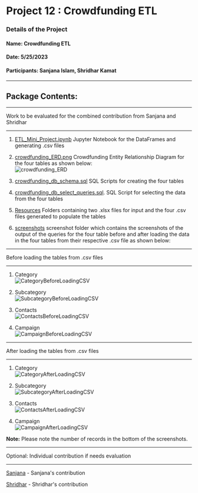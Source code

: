# Project 12 : Crowdfunding ETL

### Details of the Project 
#### Name: Crowdfunding ETL
#### Date: 5/25/2023
#### Participants: Sanjana Islam, Shridhar Kamat
<hr>

## Package Contents:

<hr>
Work to be evaluated for the combined contribution from Sanjana and Shridhar
<hr>

1. [ETL_Mini_Project.ipynb](https://github.com/shriparna/Crowdfunding_ETL/blob/main/ETL_Mini_Project.ipynb) Jupyter Notebook for the DataFrames and generating .csv files
2. [crowdfunding_ERD.png](https://github.com/shriparna/Crowdfunding_ETL/blob/main/crowdfunding_ERD.png) Crowdfunding Entity Relationship Diagram for the four tables as shown below:</br>
![crowdfunding_ERD](https://github.com/shriparna/Crowdfunding_ETL/assets/71340748/b0fca7fd-0445-44a5-8eef-a7fe55e7f7c2)

3. [crowdfunding_db_schema.sql](https://github.com/shriparna/Crowdfunding_ETL/blob/main/crowdfunding_db_schema.sql) SQL Scripts for creating the four tables
4. [crowdfunding_db_select_queries.sql](https://github.com/shriparna/Crowdfunding_ETL/blob/main/crowdfunding_db_select_queries.sql). SQL Script for selecting the data from the four tables
5. [Resources](https://github.com/shriparna/Crowdfunding_ETL/tree/main/Resources) Folders containing two .xlsx files for input and the four .csv files generated to populate the tables
6. [screenshots](https://github.com/shriparna/Crowdfunding_ETL/tree/main/screenshots) screenshot folder which contains the screenshots of the output of the queries for the four table before and after loading the data in the four tables from their respective .csv file as shown below:

<hr>
Before loading the tables from .csv files
<hr>

1. Category</br>
![CategoryBeforeLoadingCSV](https://github.com/shriparna/Crowdfunding_ETL/assets/71340748/7700df03-0c97-4e4f-8279-a371bda9acf4)

2. Subcategory</br>
![SubcategoryBeforeLoadingCSV](https://github.com/shriparna/Crowdfunding_ETL/assets/71340748/15a0f5cc-fe6a-44b9-9672-4260060c407b)

3. Contacts</br>
![ContactsBeforeLoadingCSV](https://github.com/shriparna/Crowdfunding_ETL/assets/71340748/82768682-1755-4eda-86fd-58e091522210)

4. Campaign</br>
![CampaignBeforeLoadingCSV](https://github.com/shriparna/Crowdfunding_ETL/assets/71340748/9d8065a6-8328-47b2-9ac7-294dc32335c0)


<hr>
After loading the tables from .csv files
<hr>

1. Category</br>
![CategoryAfterLoadingCSV](https://github.com/shriparna/Crowdfunding_ETL/assets/71340748/6ea873e0-b027-4b93-bcf1-ea2a6939c88d)

2. Subcategory</br>
![SubcategoryAfterLoadingCSV](https://github.com/shriparna/Crowdfunding_ETL/assets/71340748/51a75342-81f0-41c4-bf5d-08e539a146c2)

3. Contacts</br>
![ContactsAfterLoadingCSV](https://github.com/shriparna/Crowdfunding_ETL/assets/71340748/0769a3fe-62e6-4e90-b2c0-08d8552a4618)

4. Campaign</br>
![CampaignAfterLoadingCSV](https://github.com/shriparna/Crowdfunding_ETL/assets/71340748/65168f5d-f5a5-47dc-b9b5-ab7a06171391)

<strong>Note:</strong> Please note the number of records in the bottom of the screenshots.

<hr>
Optional: Individual contribution if needs evaluation
<hr>

[Sanjana](https://github.com/shriparna/Crowdfunding_ETL/tree/main/Sanjana) - Sanjana's contribution

[Shridhar](https://github.com/shriparna/Crowdfunding_ETL/tree/main/Shridhar) - Shridhar's contribution
